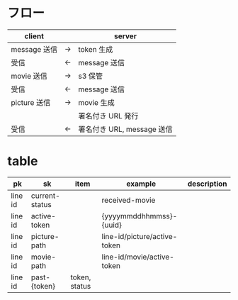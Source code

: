 # フロー

|client||server|
|-|-|-|
|message 送信|→|token 生成|
|受信|←|message 送信|
|movie 送信|→|s3 保管|
|受信|←|message 送信|
|picture 送信|→|movie 生成|
|||署名付き URL 発行|
|受信|←|署名付き URL, message 送信|

# table 

|pk|sk|item|example|description|
|-|-|-|-|-|
|line id|current-status||received-movie||
|line id|active-token||{yyyymmddhhmmss}-{uuid}||
|line id|picture-path||line-id/picture/active-token||
|line id|movie-path||line-id/movie/active-token||
|line id|past-{token}|token, status|||
